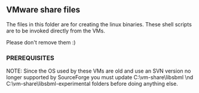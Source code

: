 ## VMware share files
The files in this folder are for creating the linux binaries. These shell scripts are to be invoked directly from the VMs. 

Please don't remove them :)

### PREREQUISITES

NOTE: Since the OS used by these VMs are old and use an SVN version no longer supported by SourceForge you must update C:\vm-share\libsbml \nd C:\vm-share\libsbml-experimental folders before doing anything else.
